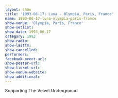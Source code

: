 ```yaml
---
layout: show
title: '1993-06-17: Luna - Olympia, Paris, France'
name: 1993-06-17-luna-olympia-paris-france
show-venue: 'Olympia, Paris, France'
show-setlist: 
show-date: 1993-06-17
category: 1993
show-radio: 
show-lastfm: 
show-cancelled: 
performers: 
facebook-event-url: 
show-poster-url: 
show-ticket-url: 
show-venue-website: 
show-additional: 
---
```


Supporting The Velvet Underground